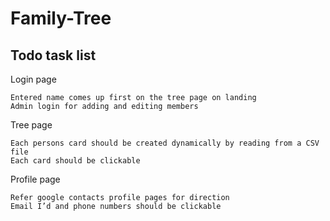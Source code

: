 # Family-Tree

## Todo task list

Login page

    Entered name comes up first on the tree page on landing
    Admin login for adding and editing members

Tree page

    Each persons card should be created dynamically by reading from a CSV file
    Each card should be clickable

Profile page

    Refer google contacts profile pages for direction
    Email I’d and phone numbers should be clickable
